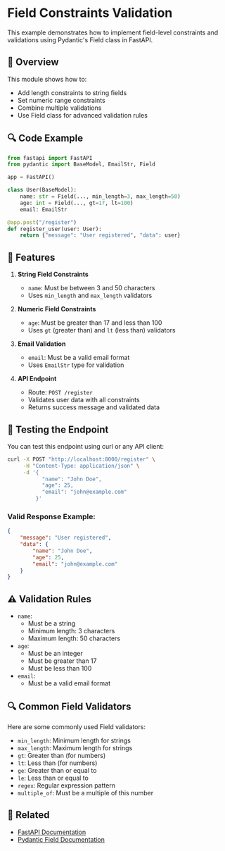 # Field Constraints Validation

This example demonstrates how to implement field-level constraints and validations using Pydantic's Field class in FastAPI.

## 📝 Overview

This module shows how to:
- Add length constraints to string fields
- Set numeric range constraints
- Combine multiple validations
- Use Field class for advanced validation rules

## 🔍 Code Example

```python
from fastapi import FastAPI
from pydantic import BaseModel, EmailStr, Field

app = FastAPI()

class User(BaseModel):
    name: str = Field(..., min_length=3, max_length=50)
    age: int = Field(..., gt=17, lt=100)
    email: EmailStr

@app.post("/register")
def register_user(user: User):
    return {"message": "User registered", "data": user}
```

## 🎯 Features

1. **String Field Constraints**
   - `name`: Must be between 3 and 50 characters
   - Uses `min_length` and `max_length` validators

2. **Numeric Field Constraints**
   - `age`: Must be greater than 17 and less than 100
   - Uses `gt` (greater than) and `lt` (less than) validators

3. **Email Validation**
   - `email`: Must be a valid email format
   - Uses `EmailStr` type for validation

4. **API Endpoint**
   - Route: `POST /register`
   - Validates user data with all constraints
   - Returns success message and validated data

## 🚀 Testing the Endpoint

You can test this endpoint using curl or any API client:

```bash
curl -X POST "http://localhost:8000/register" \
     -H "Content-Type: application/json" \
     -d '{
           "name": "John Doe",
           "age": 25,
           "email": "john@example.com"
         }'
```

### Valid Response Example:
```json
{
    "message": "User registered",
    "data": {
        "name": "John Doe",
        "age": 25,
        "email": "john@example.com"
    }
}
```

## ⚠️ Validation Rules

- `name`: 
  - Must be a string
  - Minimum length: 3 characters
  - Maximum length: 50 characters
- `age`:
  - Must be an integer
  - Must be greater than 17
  - Must be less than 100
- `email`:
  - Must be a valid email format

## 🔍 Common Field Validators

Here are some commonly used Field validators:
- `min_length`: Minimum length for strings
- `max_length`: Maximum length for strings
- `gt`: Greater than (for numbers)
- `lt`: Less than (for numbers)
- `ge`: Greater than or equal to
- `le`: Less than or equal to
- `regex`: Regular expression pattern
- `multiple_of`: Must be a multiple of this number

## 🔗 Related

- [FastAPI Documentation](https://fastapi.tiangolo.com/)
- [Pydantic Field Documentation](https://pydantic-docs.helpmanual.io/usage/schema/#field-customization) 